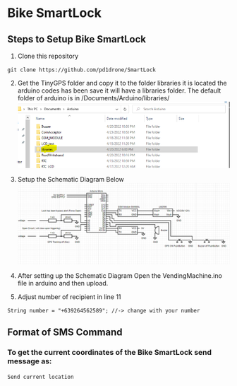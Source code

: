 # Bike SmartLock

## Steps to Setup Bike SmartLock
1. Clone this repository 
```
git clone https://github.com/pd1drone/SmartLock
```
2. Get the TinyGPS folder and copy it to the folder libraries it is located the arduino codes has been save it will have a libraries folder. The default folder of arduino is in /Documents/Arduino/libraries/  
![Libraries-Directory](Libraries-Directory.PNG)

3. Setup the Schematic Diagram Below
![SmartLock](SmartLock.PNG)

4. After setting up the Schematic Diagram Open the VendingMachine.ino file in arduino and then upload.

5. Adjust number of recipient in line 11
```
String number = "+639264562589"; //-> change with your number
```
## Format of SMS Command
### To get the current coordinates of the Bike SmartLock send message as:
```
Send current location
```

